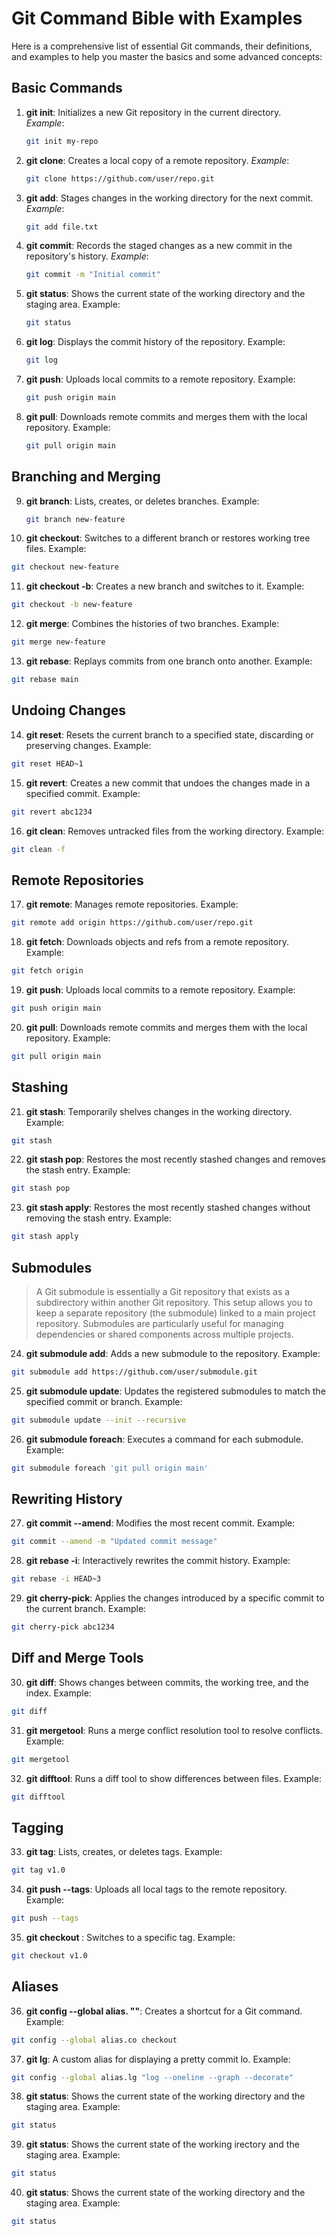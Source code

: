 # Git Command Bible with Examples

Here is a comprehensive list of essential Git commands, their definitions, and examples to help you master the basics and some advanced concepts:

## Basic Commands

1. **git init**: Initializes a new Git repository in the current directory.  
   *Example*:  
   ```bash
   git init my-repo
   ```
2. **git clone**: Creates a local copy of a remote repository.
   *Example*:
   ```bash
   git clone https://github.com/user/repo.git
   ```
3. **git add**: Stages changes in the working directory for the next commit.
   *Example*:
   ```bash
   git add file.txt
   ```
4. **git commit**: Records the staged changes as a new commit in the repository's history.
   *Example*:
   ```bash
   git commit -m "Initial commit"
   ```

5. **git status**: Shows the current state of the working directory and the staging area.
   Example:
   ```bash
   git status
   ```

6. **git log**: Displays the commit history of the repository.
   Example:
   ```bash
   git log
   ```

7. **git push**: Uploads local commits to a remote repository.
   Example:
   ```bash
   git push origin main
   ```

8. **git pull**: Downloads remote commits and merges them with the local repository.
   Example:
   ```bash
   git pull origin main
   ```

## Branching and Merging

9. **git branch**: Lists, creates, or deletes branches.
   Example:
   ```bash
   git branch new-feature
   ```

10. **git checkout**: Switches to a different branch or restores working tree files.
   Example:
   ```bash
   git checkout new-feature
   ```

11. **git checkout -b**: Creates a new branch and switches to it.
   Example:
   ```bash
   git checkout -b new-feature
   ```

12. **git merge**: Combines the histories of two branches.
   Example:
   ```bash
   git merge new-feature
   ```

13. **git rebase**: Replays commits from one branch onto another.
   Example:
   ```bash
   git rebase main
   ```

## Undoing Changes

14. **git reset**: Resets the current branch to a specified state, discarding or preserving changes.
   Example:
   ```bash
   git reset HEAD~1
   ```

15. **git revert**: Creates a new commit that undoes the changes made in a specified commit.
   Example:
   ```bash
   git revert abc1234
   ```

16. **git clean**: Removes untracked files from the working directory.
   Example:
   ```bash
   git clean -f
   ```

## Remote Repositories

17. **git remote**: Manages remote repositories.
   Example:
   ```bash
   git remote add origin https://github.com/user/repo.git
   ```

18. **git fetch**: Downloads objects and refs from a remote repository.
   Example:
   ```bash
   git fetch origin
   ```

19. **git push**: Uploads local commits to a remote repository.
   Example:
   ```bash
   git push origin main
   ```

20. **git pull**: Downloads remote commits and merges them with the local repository.
   Example:
   ```bash
   git pull origin main
   ```

## Stashing

21. **git stash**: Temporarily shelves changes in the working directory.
   Example:
   ```bash
   git stash
   ```

22. **git stash pop**: Restores the most recently stashed changes and removes the stash entry.
   Example:
   ```bash
   git stash pop
   ```

23. **git stash apply**: Restores the most recently stashed changes without removing the stash entry.
   Example:
   ```bash
   git stash apply
   ```

## Submodules

> A Git submodule is essentially a Git repository that exists as a subdirectory within another Git repository. This setup allows you to keep a separate repository (the submodule) linked to a main project repository. Submodules are particularly useful for managing dependencies or shared components across multiple projects.

24. **git submodule add**: Adds a new submodule to the repository.
   Example:
   ```bash
   git submodule add https://github.com/user/submodule.git
   ```

25. **git submodule update**: Updates the registered submodules to match the specified commit or branch.
   Example:
   ```bash
   git submodule update --init --recursive
   ```

26. **git submodule foreach**: Executes a command for each submodule.
   Example:
   ```bash
   git submodule foreach 'git pull origin main'
   ```

## Rewriting History

27. **git commit --amend**: Modifies the most recent commit.
   Example:
   ```bash
   git commit --amend -m "Updated commit message"
   ```

28. **git rebase -i**: Interactively rewrites the commit history.
   Example:
   ```bash
   git rebase -i HEAD~3
   ```

29. **git cherry-pick**: Applies the changes introduced by a specific commit to the current branch.
   Example:
   ```bash
   git cherry-pick abc1234
   ```

## Diff and Merge Tools

30. **git diff**: Shows changes between commits, the working tree, and the index.
   Example:
   ```bash
   git diff
   ```

31. **git mergetool**: Runs a merge conflict resolution tool to resolve conflicts.
   Example:
   ```bash
   git mergetool
   ```

32. **git difftool**: Runs a diff tool to show differences between files.
   Example:
   ```bash
   git difftool
   ```

## Tagging

33. **git tag**: Lists, creates, or deletes tags.
   Example:
   ```bash
   git tag v1.0
   ```

34. **git push --tags**: Uploads all local tags to the remote repository.
   Example:
   ```bash
   git push --tags
   ```

35. **git checkout <tagname>**: Switches to a specific tag.
   Example:
   ```bash
   git checkout v1.0
   ```

## Aliases

36. **git config --global alias.<alias-name> "<command>"**: Creates a shortcut for a Git command.
   Example:
   ```bash
   git config --global alias.co checkout
   ```

37. **git lg**: A custom alias for displaying a pretty commit lo.
   Example:
   ```bash
   git config --global alias.lg "log --oneline --graph --decorate"
   ```

38. **git status**: Shows the current state of the working directory and the staging area.
   Example:
   ```bash
   git status
   ```

39. **git status**: Shows the current state of the working irectory and the staging area.
   Example:
   ```bash
   git status
   ```

40. **git status**: Shows the current state of the working directory and the staging area.
   Example:
   ```bash
   git status
   ```
